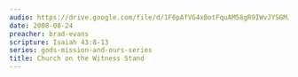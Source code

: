 ```yaml
---
audio: https://drive.google.com/file/d/1F6pAfVG4xBotFquAM58gR9IWvJYSGMJA/view
date: 2008-08-24
preacher: brad-evans
scripture: Isaiah 43:8-13
series: gods-mission-and-ours-series
title: Church on the Witness Stand
---
```

